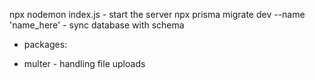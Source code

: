 npx nodemon index.js - start the server
npx prisma migrate dev --name 'name_here' - sync database with schema

* packages:
- multer - handling file uploads

